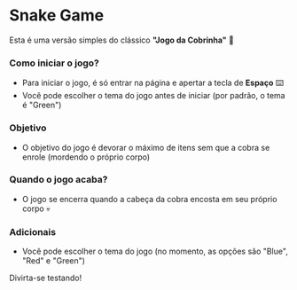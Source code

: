 # Snake Game ​​

Esta é uma versão simples do clássico **"Jogo da Cobrinha"** :snake:



### Como iniciar o jogo?

- Para iniciar o jogo, é só entrar na página e apertar a tecla de **Espaço** :keyboard:
- Você pode escolher o tema do jogo antes de iniciar (por padrão, o tema é "Green")



### Objetivo

- O objetivo do jogo é devorar o máximo de itens sem que a cobra se enrole (mordendo o próprio corpo)



### Quando o jogo acaba?

- O jogo se encerra quando a cabeça da cobra encosta em seu próprio corpo :skull:



### Adicionais

- Você pode escolher o tema do jogo (no momento, as opções são "Blue", "Red" e "Green")



Divirta-se testando!